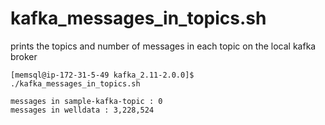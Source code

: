 # kafka_messages_in_topics.sh
prints the topics and number of messages in each topic on the local kafka broker

```
[memsql@ip-172-31-5-49 kafka_2.11-2.0.0]$ ./kafka_messages_in_topics.sh

messages in sample-kafka-topic : 0
messages in welldata : 3,228,524

```
